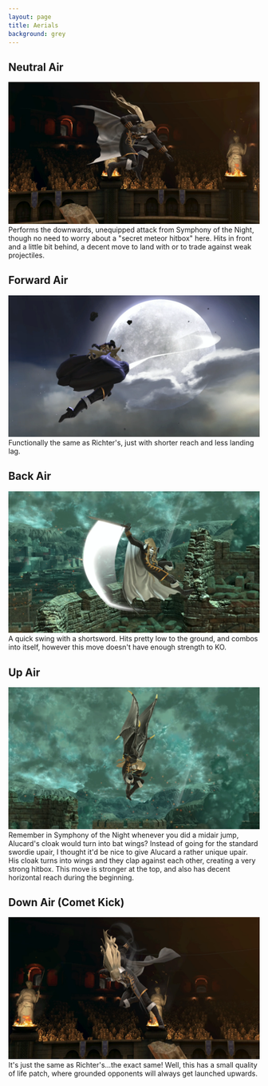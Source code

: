 ```yaml
---
layout: page
title: Aerials
background: grey
---
```


<div class="col-lg-12 text-center">
	<h2 class="section-heading text-uppercase">Neutral Air</h2>
</div>
<img class="img-fluid d-block mx-auto" src="assets\img\moveset\nair.png" alt="">
Performs the downwards, unequipped attack from Symphony of the Night, though no need to worry about a "secret meteor hitbox" here. Hits in front and a little bit behind, a decent move to land with or to trade against weak projectiles.

<br/>
<div class="col-lg-12 text-center">
	<h2 class="section-heading text-uppercase">Forward Air</h2>
</div>
<img class="img-fluid d-block mx-auto" src="assets\img\moveset\fair.png" alt="">
Functionally the same as Richter's, just with shorter reach and less landing lag.

<br/>
<div class="col-lg-12 text-center">
	<h2 class="section-heading text-uppercase">Back Air</h2>
</div>
<img class="img-fluid d-block mx-auto" src="assets\img\moveset\bair.png" alt="">
A quick swing with a shortsword. Hits pretty low to the ground, and combos into itself, however this move doesn't have enough strength to KO.

<br/>
<div class="col-lg-12 text-center">
	<h2 class="section-heading text-uppercase">Up Air</h2>
</div>
<img class="img-fluid d-block mx-auto" src="assets\img\moveset\upair.png" alt="">
Remember in Symphony of the Night whenever you did a midair jump, Alucard's cloak would turn into bat wings? Instead of going for the standard swordie upair, I thought it'd be nice to give Alucard a rather unique upair. His cloak turns into wings and they clap against each other, creating a very strong hitbox. This move is stronger at the top, and also has decent horizontal reach during the beginning.

<br/>
<div class="col-lg-12 text-center">
	<h2 class="section-heading text-uppercase">Down Air (Comet Kick)</h2>
</div>
<img class="img-fluid d-block mx-auto" src="assets\img\moveset\dair.png" alt="">
It's just the same as Richter's...the exact same! Well, this has a small quality of life patch, where grounded opponents will always get launched upwards.